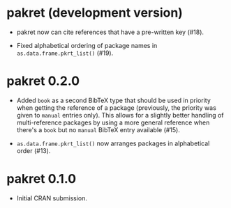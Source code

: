 # pakret (development version)

* pakret now can cite references that have a pre-written key (#18).

* Fixed alphabetical ordering of package names in `as.data.frame.pkrt_list()` (#19).

# pakret 0.2.0

* Added `book` as a second BibTeX type that should be used in priority when getting the reference of a package (previously, the priority was given to `manual` entries only). This allows for a slightly better handling of multi-reference packages by using a more general reference when there's a `book` but no `manual` BibTeX entry available (#15).

* `as.data.frame.pkrt_list()` now arranges packages in alphabetical order (#13).

# pakret 0.1.0

* Initial CRAN submission.
